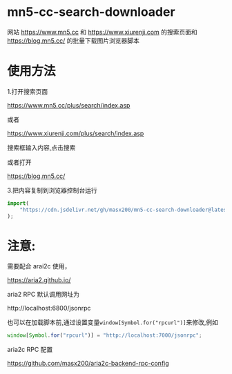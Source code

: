 # mn5-cc-search-downloader

网站 https://www.mn5.cc 和 https://www.xiurenji.com 的搜索页面和 https://blog.mn5.cc/ 的批量下载图片浏览器脚本

# 使用方法

1.打开搜索页面

https://www.mn5.cc/plus/search/index.asp

或者

https://www.xiurenji.com/plus/search/index.asp

搜索框输入内容,点击搜索

或者打开

https://blog.mn5.cc/

3.把内容复制到浏览器控制台运行

```js
import(
    "https://cdn.jsdelivr.net/gh/masx200/mn5-cc-search-downloader@latest/src/index.js"
);
```

# 注意:

需要配合 arai2c 使用，

https://aria2.github.io/

aria2 RPC 默认调用网址为

http://localhost:6800/jsonrpc

也可以在加载脚本前,通过设置变量`window[Symbol.for("rpcurl")]`来修改,例如

```js
window[Symbol.for("rpcurl")] = "http://localhost:7000/jsonrpc";
```

aria2c RPC 配置

https://github.com/masx200/aria2c-backend-rpc-config
